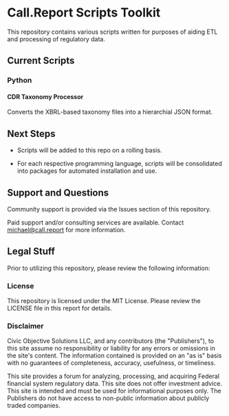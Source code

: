 # Call.Report Scripts Toolkit

This repository contains various scripts written for purposes of aiding ETL and processing of regulatory data.

## Current Scripts

### Python

#### CDR Taxonomy Processor
Converts the XBRL-based taxonomy files into a hierarchial JSON format.

## Next Steps

- Scripts will be added to this repo on a rolling basis.

- For each respective programming language, scripts will be consolidated into packages for automated installation and use.


## Support and Questions

Community support is provided via the Issues section of this repository.

Paid support and/or consulting services are available. Contact michael@call.report for more information.

## Legal Stuff

Prior to utilizing this repository, please review the following information:

### License

This repository is licensed under the MIT License. Please review the LICENSE file in this report for details.

### Disclaimer

Civic Objective Solutions LLC, and any contributors (the "Publishers"), to this site assume no responsibility or liability for any errors or omissions in the site's content. The information contained is provided on an "as is" basis with no guarantees of completeness, accuracy, usefulness, or timeliness.

This site provides a forum for analyzing, processing, and acquiring Federal financial system regulatory data. This site does not offer investment advice. This site is intended and must be used for informational purposes only. The Publishers do not have access to non-public information about publicly traded companies.
